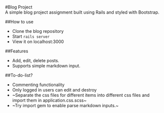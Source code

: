 #Blog Project   
A simple blog project assignment built using Rails and styled with Bootstrap.   

##How to use
* Clone the blog repository
* Start ```rails server```
* View it on localhost:3000   

##Features
* Add, edit, delete posts.   
* Supports simple markdown input.

##To-do-list?
* Commenting functionality
* Only logged in users can edit and destroy
* ~Separate the css files for different items into different css files and import them in application.css.scss~
* ~Try import gem to enable parse markdown inputs.~
